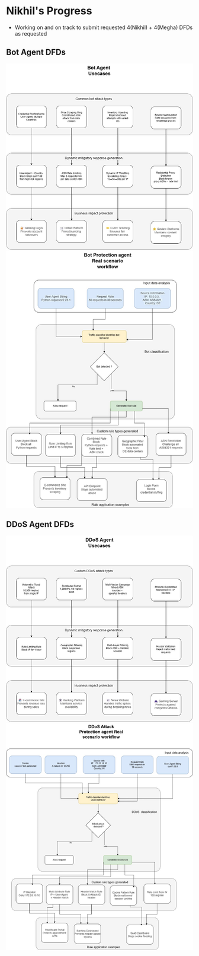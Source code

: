 # Nikhil's Progress 
- Working on and on track to submit requested 4(Nikhil) + 4(Megha) DFDs as requested 

## Bot Agent DFDs
<img src="../../DDoS%20and%20Bot%20LLD/Bot%20Agent%20usecases.jpg" width="600" />


<img src="../../DDoS%20and%20Bot%20LLD/Bot%20agent%20workflow%20in%20action.jpg" width="600" />


## DDoS Agent DFDs
<img src="../../DDoS%20and%20Bot%20LLD/DDos%20Agent%20usecases.jpg" width="600" />


<img src="../../DDoS%20and%20Bot%20LLD/DDoS%20agent%20workflow%20in%20action.jpg" width="600" />
